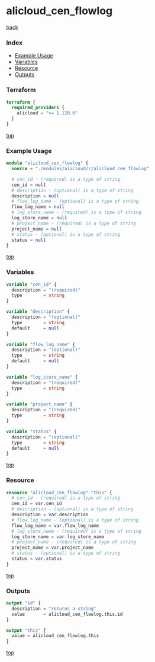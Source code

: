 # alicloud_cen_flowlog

[back](../alicloud.md)

### Index

- [Example Usage](#example-usage)
- [Variables](#variables)
- [Resource](#resource)
- [Outputs](#outputs)

### Terraform

```terraform
terraform {
  required_providers {
    alicloud = ">= 1.120.0"
  }
}
```

[top](#index)

### Example Usage

```terraform
module "alicloud_cen_flowlog" {
  source = "./modules/alicloud/r/alicloud_cen_flowlog"

  # cen_id - (required) is a type of string
  cen_id = null
  # description - (optional) is a type of string
  description = null
  # flow_log_name - (optional) is a type of string
  flow_log_name = null
  # log_store_name - (required) is a type of string
  log_store_name = null
  # project_name - (required) is a type of string
  project_name = null
  # status - (optional) is a type of string
  status = null
}
```

[top](#index)

### Variables

```terraform
variable "cen_id" {
  description = "(required)"
  type        = string
}

variable "description" {
  description = "(optional)"
  type        = string
  default     = null
}

variable "flow_log_name" {
  description = "(optional)"
  type        = string
  default     = null
}

variable "log_store_name" {
  description = "(required)"
  type        = string
}

variable "project_name" {
  description = "(required)"
  type        = string
}

variable "status" {
  description = "(optional)"
  type        = string
  default     = null
}
```

[top](#index)

### Resource

```terraform
resource "alicloud_cen_flowlog" "this" {
  # cen_id - (required) is a type of string
  cen_id = var.cen_id
  # description - (optional) is a type of string
  description = var.description
  # flow_log_name - (optional) is a type of string
  flow_log_name = var.flow_log_name
  # log_store_name - (required) is a type of string
  log_store_name = var.log_store_name
  # project_name - (required) is a type of string
  project_name = var.project_name
  # status - (optional) is a type of string
  status = var.status
}
```

[top](#index)

### Outputs

```terraform
output "id" {
  description = "returns a string"
  value       = alicloud_cen_flowlog.this.id
}

output "this" {
  value = alicloud_cen_flowlog.this
}
```

[top](#index)